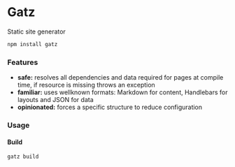 # Gatz

Static site generator

```bash
npm install gatz
```

### Features

 - __safe:__ resolves all dependencies and data required for pages at compile time, if resource is missing throws an exception
 - __familiar:__ uses wellknown formats: Markdown for content, Handlebars for layouts and JSON for data
 - __opinionated:__ forces a specific structure to reduce configuration


### Usage

#### Build

```
gatz build
```
